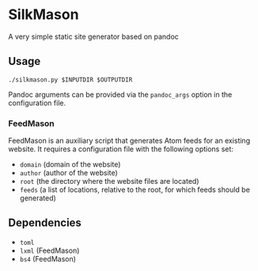 # SilkMason

A very simple static site generator based on pandoc

## Usage

`./silkmason.py $INPUTDIR $OUTPUTDIR`

Pandoc arguments can be provided via the `pandoc_args` option in the configuration file.

### FeedMason

FeedMason is an auxiliary script that generates Atom feeds for an existing website. It requires a configuration file with the following options set:

- `domain` (domain of the website)
- `author` (author of the website)
- `root` (the directory where the website files are located)
- `feeds` (a list of locations, relative to the root, for which feeds should be generated)

## Dependencies

- `toml`
- `lxml` (FeedMason)
- `bs4` (FeedMason)
